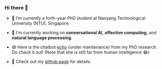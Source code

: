 ### Hi there 👋

- 🔭 I’m currently a forth-year PhD student at Nanyang Technological University (NTU), Singapore. 

- 📗 I'm currently working on **conversational AI**, **affective computing**, and **natural language processing**.

- 😄 Here is the chatbot [echo](https://zhongpeixiang.github.io/demo/) (under maintenance) from my PhD research. Do check it out! (Note that she is still far from human intelligence 😂) 

- 💬 Check out my [github page](https://zhongpeixiang.github.io) for details.

<!--
**zhongpeixiang/zhongpeixiang** is a ✨ _special_ ✨ repository because its `README.md` (this file) appears on your GitHub profile.

Here are some ideas to get you started:

- 🔭 I’m currently working on ...
- 🌱 I’m currently learning ...
- 👯 I’m looking to collaborate on ...
- 🤔 I’m looking for help with ...
- 💬 Ask me about ...
- 📫 How to reach me: ...
- 😄 Pronouns: ...
- ⚡ Fun fact: ...
-->
